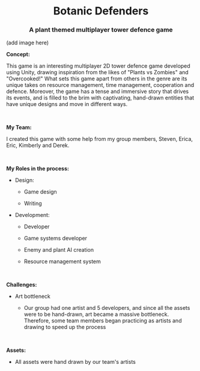 <h1 align="center">Botanic Defenders</h1>
<h3 align="center">A plant themed multiplayer tower defence game</h3>

(add image here)

**Concept:**

This game is an interesting multiplayer 2D tower defence game developed using Unity, drawing inspiration from the likes of "Plants vs Zombies" and "Overcooked!" What sets this game apart from others in the genre are its unique takes on resource management, time management, cooperation and defence. Moreover, the game has a tense and immersive story that drives its events, and is filled to the brim with captivating, hand-drawn entities that have unique designs and move in different ways.

<br>

**My Team:**

I created this game with some help from my group members, Steven, Erica, Eric, Kimberly and Derek.

<br>

**My Roles in the process:**

* Design:

  * Game design
  
  * Writing

* Development:

	* Developer
  
	* Game systems developer
  
	* Enemy and plant AI creation

   * Resource management system

<br>

**Challenges:**

* Art bottleneck

  * Our group had one artist and 5 developers, and since all the assets were to be hand-drawn, art became a massive bottleneck. Therefore, some team members began practicing as artists and drawing to speed up the process

<br>

**Assets:**

* All assets were hand drawn by our team's artists
